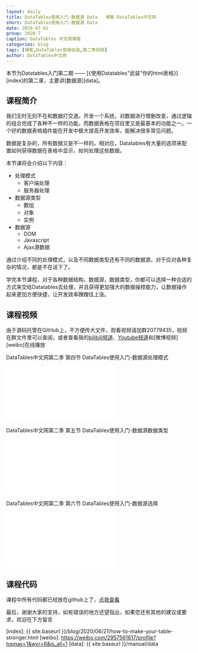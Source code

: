 ```yaml
---
layout: daily
title: DataTables使用入门-数据源 Data   博客 DataTables中文网
short: DataTables使用入门-数据源 Data
date: 2020-07-02
group: 2020-7
caption: DataTables 中文网博客
categories: blog
tags: [博客,DataTables使用经验,第二季视频]
author: DataTables中文网
---
```


本节为Datatables入门第二期 —— [《使用Datatables"武装"你的html表格》][index]的第二章，主要讲[数据源][data]。

## 课程简介

我们无时无刻不在和数据打交道。开发一个系统，对数据进行增删改查，通过逻辑的组合完成了各种不一样的功能。<!--more-->而数据表格在项目里又是最基本的功能之一。一个好的数据表格插件能在开发中极大提高开发效率，能解决很多常见问题。

数据是复杂的，所有数据又是不一样的。相对应，Datatables有大量的选项来配置如何获得数据在表格中显示，如何处理这些数据。

本节课将会介绍以下内容：
- 处理模式
    - 客户端处理
    - 服务器处理
- 数据源类型
    - 数组
    - 对象
    - 实例
- 数据源
    - DOM
    - Javascript
    - Ajax源数据

通过介绍不同的处理模式，以及不同数据类型还有不同的数据源，对于应对各种复杂的情况，都是不在话下了。

学完本节课程，对于各种数据结构，数据源，数据类型，你都可以选择一种合适的方式来交给Datatables去处理，并且获得更加强大的数据操控能力，让数据操作起来更加方便快捷，让开发效率蹭蹭往上涨。


## 课程视频

由于源码托管在GitHub上，不方便传大文件，观看视频请加群20779435，视频在群文件里可以查阅，或者查看我的[bilibili频道][bilibili]、[Youtube频道][youtube]和[微博视频][weibo]在线播放


DataTables中文网第二季 第四节 DataTables使用入门-数据源处理模式
<iframe flag="bilibili" src="//player.bilibili.com/player.html?aid=583811895&bvid=BV13z4y1D71F&cid=209633237&page=1" scrolling="no" border="0" frameborder="no" framespacing="0" allowfullscreen="true"> </iframe>

DataTables中文网第二季 第五节 DataTables使用入门-数据源数据类型
<iframe flag="bilibili" src="//player.bilibili.com/player.html?aid=626265195&bvid=BV1st4y1Q7sF&cid=210406665&page=1" scrolling="no" border="0" frameborder="no" framespacing="0" allowfullscreen="true"> </iframe>

DataTables中文网第二季 第六节 DataTables使用入门-数据源选择
<iframe flag="bilibili" src="//player.bilibili.com/player.html?aid=796266725&bvid=BV15C4y1h7XM&cid=211036559&page=1" scrolling="no" border="0" frameborder="no" framespacing="0" allowfullscreen="true"> </iframe>


## 课程代码

课程中所有代码都已经放在github上了，[点我查看][github]

最后，谢谢大家的支持，如有错误的地方还望指出，如果您还有其他的建议或要求，欢迎在下方留言


[youtube]: https://www.youtube.com/playlist?list=PLfl1Raz12t6s43Fb--qDoIsBPKHEme7FO
[bilibili]: https://space.bilibili.com/618644465/channel/detail?cid=133983
[github]: https://github.com/ssy341/datatables-season2/tree/master/example03
[index]: {{ site.baseurl }}/blog/2020/06/21/how-to-make-your-table-stronger.html
[weibo]: https://weibo.com/2957561617/profile?topnav=1&wvr=6&is_all=1
[data]: {{ site.baseurl }}/manual/data